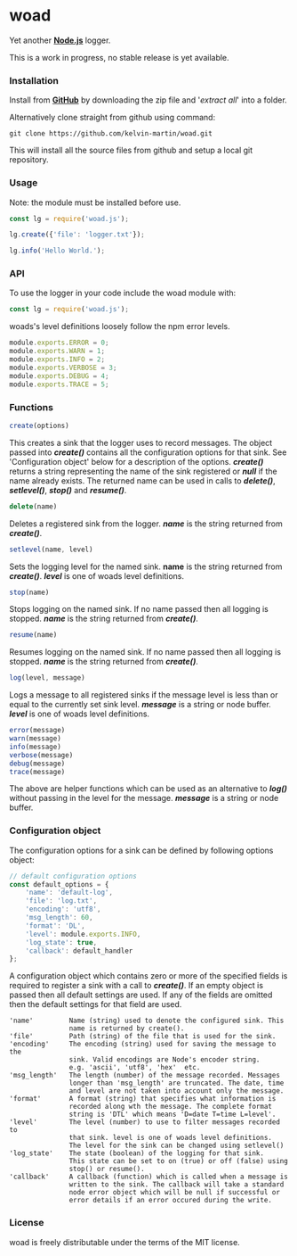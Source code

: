 # woad
Yet another **[Node.js](https://nodejs.org/en/)** logger.

This is a work in progress, no stable release is yet available.
### Installation
Install from **[GitHub](http://github.com)** by downloading the zip file and '*extract all*' into a folder.

Alternatively clone straight from github using command:
```
git clone https://github.com/kelvin-martin/woad.git
```
This will install all the source files from github and setup a local git repository.
### Usage
Note: the module must be installed before use.
```javascript
const lg = require('woad.js');

lg.create({'file': 'logger.txt'});

lg.info('Hello World.');
```
### API
To use the logger in your code include the woad module with:
```javascript
const lg = require('woad.js');
```
woads's level definitions loosely follow the npm error levels.
```javascript
module.exports.ERROR = 0;
module.exports.WARN = 1;
module.exports.INFO = 2;
module.exports.VERBOSE = 3;
module.exports.DEBUG = 4;
module.exports.TRACE = 5;
```
### Functions
```javascript
create(options)
```
This creates a sink that the logger uses to record messages. The object passed into __*create()*__ contains all the configuration options for that sink. See 'Configuration object' below for a description of the  options. __*create()*__ returns a string representing the name of the sink registered or __*null*__ if the name already exists. The returned name can be used in calls to __*delete()*__, __*setlevel()*__, __*stop()*__ and __*resume()*__.
```javascript
delete(name)
```
Deletes a registered sink from the logger. __*name*__ is the string returned from __*create()*__.
```javascript
setlevel(name, level)
```
Sets the logging level for the named sink. **name** is the string returned from __*create()*__. __*level*__ is one of woads level definitions.
```javascript
stop(name)
```
Stops logging on the named sink. If no name passed then all logging is stopped. __*name*__ is the string returned from __*create()*__.
```javascript
resume(name)
```
Resumes logging on the named sink. If no name passed then all logging is stopped. __*name*__ is the string returned from __*create()*__.
```javascript
log(level, message)
```
Logs a message to all registered sinks if the message level is less than or equal to the currently set sink level. __*message*__ is a string or node buffer. __*level*__ is one of woads level definitions.
```javascript
error(message)
warn(message)
info(message)
verbose(message)
debug(message)
trace(message)
```
The above are helper functions which can be used as an alternative to __*log()*__ without passing in the level for the message. __*message*__ is a string or node buffer.
### Configuration object
The configuration options for a sink can be defined by following options object:
```javascript
// default configuration options
const default_options = {
	'name': 'default-log',
	'file': 'log.txt',
	'encoding': 'utf8',
	'msg_length': 60,
	'format': 'DL',
	'level': module.exports.INFO,
	'log_state': true,
	'callback': default_handler
};
```
A configuration object which contains zero or more of the specified fields is required to register a sink with a call to __*create()*__. If an empty object is passed then all default settings are used. If any of the fields are omitted then the default settings for that field are used.
```
'name'         Name (string) used to denote the configured sink. This
               name is returned by create().
'file'         Path (string) of the file that is used for the sink.
'encoding'     The encoding (string) used for saving the message to the
               sink. Valid encodings are Node's encoder string.
               e.g. 'ascii', 'utf8', 'hex'  etc.
'msg_length'   The length (number) of the message recorded. Messages
               longer than 'msg_length' are truncated. The date, time
               and level are not taken into account only the message.
'format'       A format (string) that specifies what information is
               recorded along wth the message. The complete format
               string is 'DTL' which means 'D=date T=time L=level'.
'level'        The level (number) to use to filter messages recorded to
               that sink. level is one of woads level definitions.
               The level for the sink can be changed using setlevel()
'log_state'    The state (boolean) of the logging for that sink. 
               This state can be set to on (true) or off (false) using
               stop() or resume().
'callback'     A callback (function) which is called when a message is
               written to the sink. The callback will take a standard
               node error object which will be null if successful or
               error details if an error occured during the write.
```
### License
woad is freely distributable under the terms of the MIT license.